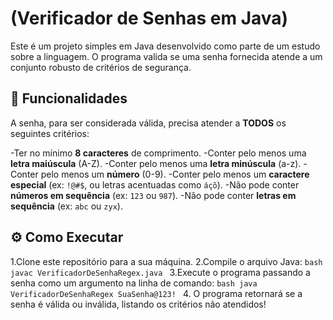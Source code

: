# (Verificador de Senhas em Java)

Este é um projeto simples em Java desenvolvido como parte de um estudo sobre a linguagem. O programa valida se uma senha fornecida atende a um conjunto robusto de critérios de segurança.

## 🚀 Funcionalidades

A senha, para ser considerada válida, precisa atender a **TODOS** os seguintes critérios:

-Ter no mínimo **8 caracteres** de comprimento.
-Conter pelo menos uma **letra maiúscula** (A-Z).
-Conter pelo menos uma **letra minúscula** (a-z).
-Conter pelo menos um **número** (0-9).
-Conter pelo menos um **caractere especial** (ex: `!@#$`, ou letras acentuadas como `áçõ`).
-Não pode conter **números em sequência** (ex: `123` ou `987`).
-Não pode conter **letras em sequência** (ex: `abc` ou `zyx`).

## ⚙️ Como Executar

1.Clone este repositório para a sua máquina.
2.Compile o arquivo Java:
    ```bash
    javac VerificadorDeSenhaRegex.java
    ```
3.Execute o programa passando a senha como um argumento na linha de comando:
    ```bash
    java VerificadorDeSenhaRegex SuaSenha@123!
    ```
4. O programa retornará se a senha é válida ou inválida, listando os critérios não atendidos!